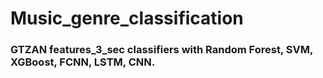 # Music_genre_classification

### GTZAN features_3_sec classifiers with Random Forest, SVM, XGBoost, FCNN, LSTM, CNN.
